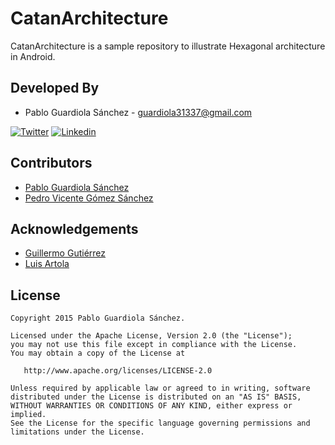 CatanArchitecture
====

CatanArchitecture is a sample repository to illustrate Hexagonal architecture in Android.

Developed By
------------

* Pablo Guardiola Sánchez - <guardiola31337@gmail.com>

[![Twitter](http://pguardiola.com/images/twitter-logo.png)](https://twitter.com/Guardiola31337 "Follow me on Twitter")
[![Linkedin](http://pguardiola.com/images/linkedin-logo.png)](https://es.linkedin.com/in/pabloguardiola "Add me to Linkedin")

Contributors
------------

* [Pablo Guardiola Sánchez][1]
* [Pedro Vicente Gómez Sánchez][4]

Acknowledgements
----------------

* [Guillermo Gutiérrez][2]
* [Luis Artola][3]

License
-------

    Copyright 2015 Pablo Guardiola Sánchez.

    Licensed under the Apache License, Version 2.0 (the "License");
    you may not use this file except in compliance with the License.
    You may obtain a copy of the License at

       http://www.apache.org/licenses/LICENSE-2.0

    Unless required by applicable law or agreed to in writing, software
    distributed under the License is distributed on an "AS IS" BASIS,
    WITHOUT WARRANTIES OR CONDITIONS OF ANY KIND, either express or implied.
    See the License for the specific language governing permissions and
    limitations under the License.

[1]: https://github.com/Guardiola31337
[2]: https://github.com/ggalmazor
[3]: https://twitter.com/artolamola
[4]: https://github.com/pedrovgs
